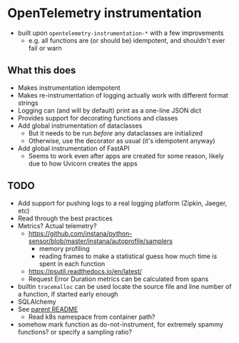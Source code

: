 # OpenTelemetry instrumentation

* built upon `opentelemetry-instrumentation-*` with a few improvements
  * e.g. all functions are (or should be) idempotent, and shouldn't ever fail or warn

## What this does

* Makes instrumentation idempotent
* Makes re-instrumentation of logging actually work with different format strings
* Logging can (and will by default) print as a one-line JSON dict
* Provides support for decorating functions and classes
* Add global instrumentation of dataclasses
  * But it needs to be run *before* any dataclasses are initialized
  * Otherwise, use the decorator as usual (it's idempotent anyway)
* Add global instrumentation of FastAPI
  * Seems to work even after apps are created for some reason, likely due to how Uvicorn creates the apps

## TODO

* Add support for pushing logs to a real logging platform (Zipkin, Jaeger, etc)
* Read through the best practices
* Metrics? Actual telemetry?
  * https://github.com/instana/python-sensor/blob/master/instana/autoprofile/samplers
    * memory profiling
    * reading frames to make a statistical guess how much time is spent in each function
  * https://psutil.readthedocs.io/en/latest/
  * Request Error Duration metrics can be calculated from spans
* builtin `tracemalloc` can be used locate the source file and line number of a function, if started early enough
* SQLAlchemy
* See [parent README](../README.md)
  * Read k8s namespace from container path?
* somehow mark function as do-not-instrument, for extremely spammy functions? or specify a sampling ratio?
